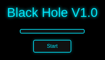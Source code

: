 <!DOCTYPE html>
<html lang="en">
<head>
  <meta charset="UTF-8">
  <meta name="viewport" content="width=device-width, initial-scale=1.0">
  <meta name="description" content="Black Hole V1.0: Open-source wireless testing tool powered by RTL8720DN.">
  <meta name="keywords" content="Black Hole, wireless testing, RTL8720, cybersecurity, open-source">
  <meta name="author" content="unnamedperson488">
  <meta property="og:title" content="Black Hole V1.0">
  <meta property="og:description" content="Explore wireless testing with Black Hole V1.0.">
  <meta property="og:image" content="https://via.placeholder.com/1200x630?text=Black+Hole+V1.0">
  <meta property="og:url" content="https://unnamedperson488.github.io/BlackHoleV1.0">
  <meta name="twitter:card" content="summary_large_image">
  <meta http-equiv="Content-Security-Policy" content="default-src 'self'; script-src 'self' https://cdnjs.cloudflare.com; style-src 'self' 'unsafe-inline' https://cdnjs.cloudflare.com; img-src 'self' https://via.placeholder.com https://raw.githubusercontent.com; connect-src 'self' https://github.com; frame-src 'self' https://www.youtube.com;">
  <link rel="stylesheet" href="https://cdnjs.cloudflare.com/ajax/libs/font-awesome/6.4.0/css/all.min.css">
  <link href="https://fonts.googleapis.com/css2?family=Orbitron:wght@400;700&display=swap" rel="stylesheet">
  <title>Black Hole V1.0</title>
  <style>
    :root {
      --primary-color: #00eaff;
      --accent-color: #22ff00;
      --bg-color: #0a0a0a;
      --card-bg: rgba(17, 17, 17, 0.8);
      --text-color: #e0e0e0;
      --shadow-glow: 0 0 10px rgba(0, 234, 255, 0.4);
    }
    [data-theme="light"] {
      --bg-color: #e6f3ff;
      --card-bg: rgba(255, 255, 255, 0.95);
      --text-color: #333333;
      --shadow-glow: 0 0 8px rgba(0, 234, 255, 0.3);
      --primary-color: #00b7eb;
      --accent-color: #1ae01a;
    }
    body {
      background-color: var(--bg-color);
      color: var(--text-color);
      font-family: 'Orbitron', sans-serif;
      font-size: 18px;
      line-height: 1.6;
      margin: 0;
      position: relative;
      overflow-x: hidden;
      transition: background-color 0.3s ease, color 0.3s ease;
    }
    #boot-screen {
      position: fixed;
      top: 0;
      left: 0;
      width: 100%;
      height: 100%;
      background: #000;
      display: flex;
      flex-direction: column;
      justify-content: center;
      align-items: center;
      z-index: 10000;
      opacity: 1;
      transition: opacity 0.5s ease;
    }
    #boot-screen.hidden {
      opacity: 0;
      pointer-events: none;
    }
    .boot-logo {
      font-size: 2.5rem;
      color: var(--primary-color);
      text-shadow: 0 0 10px var(--primary-color);
      animation: pulse 1.5s infinite;
      margin-bottom: 20px;
    }
    .boot-progress {
      width: 200px;
      height: 10px;
      background: #111;
      border: 2px solid var(--primary-color);
      border-radius: 5px;
      overflow: hidden;
      margin-bottom: 20px;
    }
    .boot-progress-fill {
      width: 0;
      height: 100%;
      background: var(--accent-color);
      transition: width 0.3s ease;
    }
    .start-button {
      width: 120px;
      height: 40px;
      background: #111;
      border: 2px solid var(--primary-color);
      border-radius: 6px;
      color: var(--primary-color);
      font-family: 'Orbitron', sans-serif;
      font-size: 1rem;
      font-weight: 500;
      cursor: pointer;
      box-shadow: var(--shadow-glow);
      transition: all 0.3s ease;
    }
    .start-button:hover {
      background: rgba(0, 234, 255, 0.2);
      transform: scale(1.05);
      box-shadow: 0 0 15px rgba(0, 234, 255, 0.7);
      animation: neon-flicker 0.5s ease-in-out;
    }
    .start-button:active, .start-button.pulse {
      animation: glow-burst 0.2s;
    }
    .start-button:disabled {
      opacity: 0.5;
      cursor: not-allowed;
    }
    @keyframes pulse {
      0%, 100% { transform: scale(1); }
      50% { transform: scale(1.05); }
    }
    @keyframes neon-flicker {
      0%, 100% { box-shadow: 0 0 10px var(--primary-color); }
      50% { box-shadow: 0 0 20px var(--primary-color), 0 0 30px var(--primary-color); }
    }
    @keyframes glow-burst {
      0% { box-shadow: 0 0 10px var(--primary-color); }
      50% { box-shadow: 0 0 20px var(--primary-color), 0 0 40px var(--primary-color); }
      100% { box-shadow: 0 0 10px var(--primary-color); }
    }
    .stars, .twinkling, .clouds {
      position: fixed;
      top: 0;
      left: 0;
      width: 100%;
      height: 100%;
      z-index: -1;
      opacity: 0;
      transition: opacity 1s ease;
    }
    .stars.loaded, .twinkling.loaded, .clouds.loaded {
      opacity: 1;
    }
    .stars {
      background: var(--bg-color) url('https://raw.githubusercontent.com/SelfMadeSystem/uiverse-contributions/main/quiet-snail-9/stars.png') repeat top center;
    }
    .twinkling {
      background: transparent url('https://raw.githubusercontent.com/SelfMadeSystem/uiverse-contributions/main/quiet-snail-9/twinkling.png') repeat top center;
      animation: move-twink-back 200s linear infinite;
    }
    .clouds {
      background: transparent url('https://raw.githubusercontent.com/SelfMadeSystem/uiverse-contributions/main/quiet-snail-9/clouds.png') repeat top center;
      animation: move-clouds-back 200s linear infinite;
      opacity: 0.5;
    }
    @keyframes move-twink-back {
      from { background-position: 0 0; }
      to { background-position: -10000px 5000px; }
    }
    @keyframes move-clouds-back {
      from { background-position: 0 0; }
      to { background-position: 10000px 0; }
    }
    .loading-spinner {
      position: fixed;
      top: 50%;
      left: 50%;
      transform: translate(-50%, -50%);
      border: 4px solid var(--primary-color);
      border-top: 4px solid var(--accent-color);
      border-radius: 50%;
      width: 40px;
      height: 40px;
      animation: spin 1s linear infinite;
      z-index: 9999;
      opacity: 0;
      transition: opacity 0.5s ease;
    }
    .loading-spinner.visible {
      opacity: 1;
    }
    @keyframes spin {
      0% { transform: translate(-50%, -50%) rotate(0deg); }
      100% { transform: translate(-50%, -50%) rotate(360deg); }
    }
    .wrapper {
      width: 100%;
      background: var(--card-bg);
      padding: 10px 0;
      position: sticky;
      top: 0;
      z-index: 1000;
      box-shadow: var(--shadow-glow);
      backdrop-filter: blur(5px);
      display: none;
    }
    .wrapper.visible {
      display: block;
    }
    .text {
      display: flex;
      justify-content: center;
      align-items: center;
      border: 2px solid var(--primary-color);
      border-left: none;
      border-right: none;
      padding: 5px 0;
      box-shadow: var(--shadow-glow);
    }
    .name {
      font-size: 2.5rem;
      color: var(--primary-color);
      text-shadow: 0 0 5px var(--primary-color);
      font-weight: 700;
      text-align: center;
      margin: 0;
      padding: 10px 0;
    }
    .nav-wrapper {
      display: flex;
      justify-content: center;
      padding: 10px 0;
      display: none;
    }
    .nav-wrapper.visible {
      display: flex;
    }
    .card.nav-card {
      width: 100%;
      max-width: 900px;
      background: var(--card-bg);
      border: 2px solid var(--primary-color);
      border-radius: 10px;
      padding: 15px;
      box-shadow: var(--shadow-glow);
      backdrop-filter: blur(5px);
    }
    .card.nav-card .list {
      list-style: none;
      display: flex;
      flex-direction: row;
      flex-wrap: wrap;
      gap: 10px;
      padding: 0;
      margin: 0;
      justify-content: center;
    }
    .card.nav-card .list .element {
      flex: 1;
      min-width: 100px;
      padding: 8px 12px;
      color: var(--text-color);
      background: #111;
      border: 2px solid var(--primary-color);
      border-radius: 6px;
      text-align: center;
      cursor: pointer;
      transition: all 0.3s ease;
      outline: none;
    }
    .card.nav-card .list .element:hover {
      background: rgba(0, 234, 255, 0.2);
      color: var(--primary-color);
      transform: translateY(-2px);
      box-shadow: var(--shadow-glow);
      animation: neon-flicker 0.5s ease-in-out;
    }
    .card.nav-card .list .element:active, .card.nav-card .list .element.pulse {
      animation: glow-burst 0.2s;
    }
    .card.nav-card .list .element .label {
      font-size: 0.938rem;
      font-weight: 600;
    }
    .card.product-card {
      width: 100%;
      max-width: 250px;
      background: var(--card-bg);
      border: 2px solid var(--primary-color);
      border-radius: 12px;
      overflow: hidden;
      box-shadow: var(--shadow-glow);
      transition: transform 0.3s ease, box-shadow 0.3s ease;
      margin: 20px auto;
      text-decoration: none;
      color: inherit;
      backdrop-filter: blur(5px);
    }
    .product-card:hover {
      transform: scale(1.05);
      box-shadow: 0 0 20px rgba(0, 234, 255, 0.5);
    }
    .product-card__img {
      width: 100%;
      height: 150px;
      object-fit: cover;
      border-bottom: 2px solid var(--primary-color);
      border-radius: 10px 10px 0 0;
      loading: lazy;
    }
    .product-card__content {
      padding: 10px;
      text-align: center;
    }
    .product-card__content h3 {
      font-size: 1.2rem;
      color: var(--primary-color);
      margin: 0 0 5px;
    }
    .product-card__content p {
      font-size: 0.9rem;
      color: var(--text-color);
      margin: 0;
    }
    .product-info {
      width: 100%;
      max-width: 600px;
      background: var(--card-bg);
      border: 2px solid var(--primary-color);
      border-radius: 8px;
      padding: 15px;
      box-shadow: var(--shadow-glow);
      margin: 20px auto;
      backdrop-filter: blur(5px);
    }
    .product-info h4 {
      font-size: 1.4rem;
      color: var(--primary-color);
      margin: 0 0 10px;
    }
    .product-info ul {
      list-style: none;
      padding: 0;
      margin: 0 0 20px;
    }
    .product-info li {
      font-size: 0.938rem;
      color: var(--accent-color);
      margin-bottom: 8px;
    }
    .product-info li span.key {
      color: var(--text-color);
      font-weight: 600;
    }
    .social-media-button, .github-button, .new-discord-button, .flasher-button, .newsletter-button {
      width: 140px;
      height: 40px;
      background: #111;
      border: 2px solid var(--primary-color);
      border-radius: 6px;
      color: var(--primary-color);
      font-family: 'Orbitron', sans-serif;
      font-size: 0.938rem;
      font-weight: 500;
      cursor: pointer;
      display: inline-flex;
      align-items: center;
      justify-content: center;
      gap: 5px;
      box-shadow: var(--shadow-glow);
      transition: all 0.3s ease;
      text-decoration: none;
    }
    .social-media-button:hover, .github-button:hover, .new-discord-button:hover, .flasher-button:hover, .newsletter-button:hover {
      background: rgba(0, 234, 255, 0.2);
      transform: scale(1.05);
      box-shadow: 0 0 15px rgba(0, 234, 255, 0.7);
      animation: neon-flicker 0.5s ease-in-out;
    }
    .social-media-button:active, .github-button:active, .new-discord-button:active, .flasher-button:active, .newsletter-button:active,
    .social-media-button.pulse, .github-button.pulse, .new-discord-button.pulse, .flasher-button.pulse, .newsletter-button.pulse {
      animation: glow-burst 0.2s;
    }
    .social-media-button:disabled, .flasher-button:disabled {
      opacity: 0.5;
      cursor: not-allowed;
    }
    .social-media-buttons {
      display: flex;
      justify-content: center;
      gap: 15px;
      flex-wrap: wrap;
      margin: 20px 0;
    }
    .flasher-card {
      width: 100%;
      max-width: 500px;
      background: var(--card-bg);
      border: 2px solid var(--primary-color);
      border-radius: 8px;
      padding: 20px;
      box-shadow: var(--shadow-glow);
      margin: 0 auto 20px;
      text-align: center;
      backdrop-filter: blur(10px);
      display: flex;
      flex-direction: column;
      gap: 10px;
    }
    #port-select, #firmware-upload, .ota-input, #newsletter-input {
      width: 80%;
      max-width: 300px;
      padding: 8px;
      margin: 10px auto;
      background: #111;
      border: 2px solid var(--primary-color);
      border-radius: 5px;
      color: var(--text-color);
      font-family: 'Orbitron', sans-serif;
      font-size: 0.938rem;
      box-shadow: var(--shadow-glow);
      transition: box-shadow 0.3s ease;
    }
    #port-select:focus, #firmware-upload:focus, .ota-input:focus, #newsletter-input:focus {
      outline: none;
      box-shadow: 0 0 15px rgba(0, 234, 255, 0.5);
    }
    .progress-bar {
      width: 80%;
      height: 10px;
      background: #111;
      border: 1px solid var(--primary-color);
      border-radius: 5px;
      margin: 15px auto;
      overflow: hidden;
    }
    .progress-fill {
      width: 0;
      height: 100%;
      background: var(--accent-color);
      transition: width 0.3s ease;
    }
    #flasher-status {
      font-size: 0.938rem;
      color: var(--text-color);
      margin: 10px 0;
    }
    #flasher-log {
      width: 80%;
      max-width: 300px;
      max-height: 100px;
      margin: 10px auto;
      background: #111;
      border: 1px solid var(--primary-color);
      border-radius: 5px;
      padding: 10px;
      font-size: 0.875rem;
      overflow-y: auto;
      text-align: left;
    }
    .section {
      display: none;
      padding: 20px;
      max-width: 900px;
      margin: 0 auto 30px;
      background: var(--card-bg);
      border-radius: 8px;
      box-shadow: var(--shadow-glow);
      backdrop-filter: blur(10px);
      opacity: 0;
      transition: opacity 0.3s ease;
    }
    .section.active {
      display: block;
      opacity: 1;
    }
    #simulator.section.active {
      max-width: 100%;
      margin: 0;
      padding: 0;
      background: none;
      box-shadow: none;
      backdrop-filter: none;
    }
    .glow-title {
      font-size: 2rem;
      color: var(--primary-color);
      text-shadow: 0 0 5px var(--primary-color);
      margin-bottom: 20px;
    }
    .glow-block {
      border: 1px solid rgba(0, 234, 255, 0.2);
      padding: 15px;
      margin-bottom: 15px;
      background: var(--card-bg);
      border-radius: 8px;
      box-shadow: var(--shadow-glow);
      backdrop-filter: blur(5px);
    }
    .glow-block h3 {
      font-size: 1.4rem;
      color: var(--text-color);
      margin-bottom: 10px;
    }
    #discord-link {
      text-align: center;
      margin: 20px 0;
    }
    #discord-link a {
      color: #5865F2;
      font-weight: bold;
      text-decoration: none;
      font-size: 1rem;
      transition: color 0.3s ease;
    }
    #discord-link a:hover {
      color: #7289DA;
    }
    #faq-search {
      width: 100%;
      max-width: 600px;
      padding: 10px;
      margin-bottom: 20px;
      border: 2px solid var(--primary-color);
      background: #111;
      color: var(--text-color);
      border-radius: 5px;
      font-family: 'Orbitron', sans-serif;
      transition: box-shadow 0.3s ease;
    }
    #faq-search:focus {
      outline: none;
      box-shadow: 0 0 15px rgba(0, 234, 255, 0.5);
    }
    .details {
      margin-bottom: 15px;
      padding: 10px;
      border: 1px solid rgba(0, 234, 255, 0.2);
      border-radius: 5px;
      background: var(--card-bg);
      box-shadow: var(--shadow-glow);
      backdrop-filter: blur(5px);
    }
    summary {
      font-weight: 600;
      cursor: pointer;
      color: var(--primary-color);
      font-size: 1rem;
      outline: none;
      padding: 5px;
      transition: color 0.3s ease;
    }
    summary:hover {
      color: var(--accent-color);
    }
    .faq-no-results {
      display: none;
      color: var(--text-color);
      font-style: italic;
      margin: 20px 0;
    }
    .theme-toggle {
      position: fixed;
      top: 20px;
      right: 20px;
      background: #111;
      border: 2px solid var(--primary-color);
      border-radius: 50%;
      width: 40px;
      height: 40px;
      cursor: pointer;
      display: flex;
      align-items: center;
      justify-content: center;
      box-shadow: var(--shadow-glow);
      transition: all 0.3s ease;
      display: none;
    }
    .theme-toggle.visible {
      display: flex;
    }
    .lang-switcher {
      position: fixed;
      top: 70px;
      right: 20px;
      background: var(--card-bg);
      border: 2px solid var(--primary-color);
      border-radius: 5px;
      padding: 5px;
      box-shadow: var(--shadow-glow);
      display: none;
    }
    .lang-switcher.visible {
      display: block;
    }
    .lang-switcher select {
      background: none;
      border: none;
      color: var(--primary-color);
      font-family: 'Orbitron', sans-serif;
      font-size: 0.938rem;
      cursor: pointer;
    }
    footer {
      background: var(--card-bg);
      padding: 20px;
      text-align: center;
      border-top: 2px solid var(--primary-color);
      box-shadow: var(--shadow-glow);
      margin-top: 40px;
      backdrop-filter: blur(10px);
      display: none;
    }
    footer.visible {
      display: block;
    }
    footer a {
      color: var(--primary-color);
      text-decoration: none;
      margin: 0 10px;
      transition: color 0.3s ease;
    }
    footer a:hover {
      color: var(--accent-color);
    }
    .discord-widget {
      max-width: 500px;
      margin: 20px auto;
      padding: 10px;
      background: var(--card-bg);
      border: 2px solid var(--primary-color);
      border-radius: 8px;
      box-shadow: var(--shadow-glow);
      backdrop-filter: blur(5px);
    }
    .video-container {
      position: relative;
      width: 100%;
      max-width: 600px;
      margin: 20px auto;
      padding-bottom: 56.25%;
      height: 0;
      overflow: hidden;
    }
    .video-container iframe {
      position: absolute;
      top: 0;
      left: 0;
      width: 100%;
      height: 100%;
      border: 2px solid var(--primary-color);
      border-radius: 8px;
      box-shadow: var(--shadow-glow);
    }
    .newsletter-form {
      display: flex;
      justify-content: center;
      gap: 10px;
      margin: 20px 0;
    }
    /* Simulator-specific styles */
    .deauther-simulator {
      background: #1f2128;
      color: #fff;
      font-family: 'Orbitron', sans-serif;
      padding: 20px;
      width: 100%;
      height: 100vh;
      overflow-y: auto;
      box-sizing: border-box;
    }
    .deauther-simulator h1 {
      font-size: 1.8rem;
      color: #fff;
      text-align: center;
      margin-bottom: 20px;
      border-left: 5px solid #43b581;
      border-right: 5px solid #43b581;
      padding: 0.2em 1em;
      background: #2f3136;
      border-radius: 3px;
    }
    .deauther-simulator h2 {
      font-size: 1.2rem;
      color: #fff;
      border-left: 5px solid #43b581;
      padding: 0.4em 1em;
      background: #2f3136;
      border-radius: 3px;
      margin: 1rem 0;
    }
    .deauther-simulator h3 {
      font-size: 1.1rem;
      color: #fff;
      text-align: center;
      background: #2f3136;
      padding: 0.2em 1em;
      border-radius: 3px;
      width: 50%;
      margin: 0 auto 1rem;
    }
    .deauther-simulator table {
      border-collapse: collapse;
      width: 100%;
      margin-bottom: 2em;
      background: #2f3136;
    }
    .deauther-simulator th, .deauther-simulator td {
      border-bottom: 1px solid rgba(255, 255, 255, 0.1);
      padding: 10px;
      text-align: left;
    }
    .deauther-simulator .tdFixed {
      text-align: center;
    }
    .deauther-simulator .tdMeter {
      padding-right: 10px;
    }
    .deauther-simulator .meter_background {
      background: #111;
      width: 100%;
    }
    .deauther-simulator .meter_foreground {
      background: #fff;
      padding: 4px 0;
    }
    .deauther-meter_green {
      background: #43b581;
    }
    .meter_orange {
      background: #FAA61A;
    }
    .meter_red {
      background: #F04747;
    }
    .meter_value {
      padding-left: 8px;
      color: #fff;
    }
    .deauther-simulator .checkBoxContainer {
      position: relative;
      padding-left: 25px;
      margin-bottom: 12px;
      cursor: pointer;
      font-size: 1rem;
      user-select: none;
      height: 32px;
      display: block;
    }
    .deauther-simulator .checkBoxContainer input {
      position: absolute;
      opacity: 0;
      cursor: pointer;
    }
    .deauther-simulator .checkmark {
      position: absolute;
      top: 8px;
      left: 0;
      height: 16px;
      width: 16px;
      background: #111;
      border: 2px solid #fff;
      border-radius: 4px;
    }
    .deauther-simulator .checkBoxContainer input:checked ~ .checkmark:after {
      content: "";
      position: absolute;
      display: block;
      left: 4px;
      top: 0px;
      width: 4px;
      height: 8px;
      border: solid #fff;
      border-width: 0 2px 2px 0;
      transform: rotate(45deg);
    }
    .deauther-simulator .button-container {
      display: flex;
      justify-content: flex-start;
      align-items: center;
      column-gap: 8px;
      margin: 10px 0;
    }
    .deauther-simulator .button-double {
      display: flex;
      flex-direction: column;
      row-gap: 12px;
    }
    .deauther-simulator input[type=submit] {
      width: 140px;
      height: 40px;
      background: #2f3136;
      border: 2px solid #43b581;
      border-radius: 6px;
      color: #fff;
      font-family: 'Orbitron', sans-serif;
      font-size: 0.938rem;
      font-weight: 500;
      cursor: pointer;
      transition: all 0.3s ease;
      text-transform: uppercase;
      text-align: center;
      line-height: 40px;
    }
    .deauther-simulator input[type=submit]:hover {
      background: #43b581;
      transform: scale(1.05);
      box-shadow: 0 0 10px rgba(67, 181, 129, 0.7);
    }
    .deauther-simulator input[type=submit]:active {
      transform: scale(1);
    }
    .deauther-simulator input[type=text] {
      width: 138px;
      height: 40px;
      padding: 0 5px;
      background: #2f3136;
      border: 2px solid #43b581;
      border-radius: 6px;
      color: #fff;
      font-family: 'Orbitron', sans-serif;
      text-align: center;
    }
    .deauther-simulator .right {
      display: flex;
      flex-direction: row-reverse;
    }
    .deauther-simulator .centered {
      display: flex;
      justify-content: center;
    }
    @media (max-width: 768px) {
      .name { font-size: 2rem; }
      .section { padding: 15px; margin: 0 10px 20px; }
      .glow-title { font-size: 1.8rem; }
      .card.nav-card .list { gap: 5px; }
      .card.nav-card .list .element { min-width: 80px; padding: 6px 8px; }
      .product-card { max-width: 200px; }
      .product-card__img { height: 120px; }
      #port-select, #firmware-upload, .ota-input, #newsletter-input { width: 90%; max-width: 250px; }
      .flasher-button, .social-media-button, .github-button, .new-discord-button, .newsletter-button { width: 120px; height: 35px; font-size: 0.875rem; }
      .theme-toggle { top: 10px; right: 10px; width: 35px; height: 35px; }
      .lang-switcher { top: 60px; right: 10px; }
      .boot-logo { font-size: 2rem; }
      .start-button { width: 100px; height: 35px; font-size: 0.875rem; }
      .deauther-simulator h1 { font-size: 1.5rem; }
      .deauther-simulator h2 { font-size: 1rem; }
      .deauther-simulator h3 { font-size: 0.875rem; width: 80%; }
      .deauther-simulator table { font-size: 0.875rem; }
      .deauther-simulator input[type=submit] { width: 120px; height: 35px; font-size: 0.875rem; }
      .deauther-simulator input[type=text] { width: 120px; }
    }
  </style>
</head>
<body>
  <div id="boot-screen">
    <div class="boot-logo">Black Hole V1.0</div>
    <div class="boot-progress">
      <div class="boot-progress-fill"></div>
    </div>
    <button class="start-button" aria-label="Start loading" data-target-section="#home">Start</button>
  </div>
  <div class="loading-spinner"></div>
  <div class="stars"></div>
  <div class="twinkling"></div>
  <div class="clouds"></div>
  <div class="theme-toggle" aria-label="Toggle theme">🌑</div>
  <div class="lang-switcher">
    <select class="lang-select" aria-label="Select language">
      <option value="en">English</option>
      <option value="es">Español</option>
    </select>
  </div>
  <div class="wrapper">
    <div class="text">
      <h1 class="name">UNNAMEDPERSON</h1>
    </div>
  </div>
  <div class="nav-wrapper">
    <div class="card nav-card">
      <nav>
        <ul class="list">
          <li class="element" data-section="#home"><span class="label nav-label">Home</span></li>
          <li class="element" data-section="#product"><span class="label nav-label">Product</span></li>
          <li class="element" data-section="#media"><span class="label nav-label">Media</span></li>
          <li class="element" data-section="#demos"><span class="label nav-label">Community</span></li>
          <li class="element" data-section="#about"><span class="label nav-label">About</span></li>
          <li class="element" data-section="#faq"><span class="label nav-label">FAQ</span></li>
          <li class="element" data-section="#firmware"><span class="label nav-label">Firmware</span></li>
          <li class="element" data-section="#simulator"><span class="label nav-label">Simulator</span></li>
        </ul>
      </nav>
    </div>
  </div>
  <section id="home" class="section">
    <h2 class="glow-title" id="home-title">🌌 Welcome to Black Hole V1.0</h2>
    <p>An open-source platform for wireless testing and cybersecurity exploration.</p>
    <div class="glow-block">
      <h3>Our Mission</h3>
      <p>Providing tools and resources for enthusiasts to explore wireless networks securely.</p>
    </div>
    <div class="glow-block">
      <h3>Project Roadmap</h3>
      <ul>
        <li><strong>Q3 2025:</strong> Firmware v1.3.0 with improved WiFi.</li>
        <li><strong>Q4 2025:</strong> Community-driven feature updates.</li>
      </ul>
    </div>
    <div class="glow-block">
      <h3>Stay Updated</h3>
      <form id="newsletter-form" class="newsletter-form">
        <input type="email" id="newsletter-input" placeholder="Enter your email" aria-label="Newsletter email" required>
        <button type="submit" class="newsletter-button">Subscribe</button>
      </form>
    </div>
    <div class="social-media-buttons">
      <a href="https://instagram.com/unnamedperson488" class="social-media-button" target="_blank" aria-label="Instagram"><i class="fab fa-instagram"></i> Instagram</a>
      <a href="https://youtube.com/@unnamedperson488" class="social-media-button" target="_blank" aria-label="YouTube"><i class="fab fa-youtube"></i> YouTube</a>
    </div>
  </section>
  <section id="product" class="section">
    <h2 class="glow-title">📡 Product</h2>
    <div class="glow-block">
      <h3>Black Hole V1.0 Device</h3>
      <p>A compact wireless testing tool powered by RTL8720DN.</p>
      <div class="product-card" data-section="#product">
        <img class="product-card__img" src="https://via.placeholder.com/250x150?text=Black+Hole+V1.0" alt="Black Hole V1.0 Device">
        <div class="product-card__content">
          <h3>Black Hole V1.0</h3>
          <p>Portable and powerful for ethical hacking.</p>
        </div>
      </div>
    </div>
  </section>
  <section id="media" class="section">
    <h2 class="glow-title">🎥 Media</h2>
    <div class="glow-block">
      <h3>Video Showcase</h3>
      <div class="video-container">
        <iframe src="https://www.youtube.com/embed/dQw4w9WgXcQ" title="Black Hole V1.0 Demo" allow="accelerometer; autoplay; clipboard-write; encrypted-media; gyroscope; picture-in-picture" allowfullscreen></iframe>
      </div>
    </div>
  </section>
  <section id="demos" class="section">
    <h2 class="glow-title">🌐 Community</h2>
    <div class="glow-block">
      <h3>Join the Discussion</h3>
      <p>Connect with enthusiasts and developers on Discord.</p>
      <div id="discord-link">
        <a href="https://discord.gg/PdQz4vTVD" target="_blank" class="new-discord-button" aria-label="Join Discord">
          <i class="fab fa-discord"></i> Join Discord
        </a>
      </div>
    </div>
  </section>
  <section id="about" class="section">
    <h2 class="glow-title">🔭 About Us</h2>
    <div class="glow-block">
      <h3>Our Vision</h3>
      <p>Black Hole V1.0 is an open-source project created by unnamedperson488 to empower cybersecurity enthusiasts and educators with accessible tools for ethical wireless testing.</p>
      <p>We believe in transparency, community-driven development, and fostering a learning environment for wireless protocols and IoT security.</p>
      <ul>
        <li><strong>Founded:</strong> November 2023</li>
        <li><strong>Focus:</strong> Wireless security, open-source hardware</li>
        <li><strong>Community:</strong> Over 10,000 members on Discord</li>
      </ul>
      <a href="https://github.com/unnamedperson488/BlackHoleV1.0" class="github-button" target="_blank" aria-label="Contribute on GitHub">
        <i class="fab fa-github"></i> Contribute on GitHub
      </a>
    </div>
  </section>
  <section id="faq" class="section">
    <h2 class="glow-title">❓ FAQs</h2>
    <input type="text" id="faq-search" placeholder="Search FAQs..." aria-label="Search FAQs">
    <p class="faq-no-results" id="faq-no-results">No FAQs match your search.</p>
    <div class="details">
      <summary>What is Black Hole V1.0?</summary>
      <p>An open-source wireless testing tool for cybersecurity and IoT applications.</p>
    </div>
    <div class="details">
      <summary>Is it legal to use?</summary>
      <p>Yes, for ethical hacking and testing within legal boundaries.</p>
    </div>
    <div class="details">
      <summary>How do I enter Download Mode?</summary>
      <p>Connect LOG to VCC, EN to GND, power on VCC, then disconnect LOG.</p>
    </div>
    <div class="details">
      <summary>Can I develop custom firmware?</summary>
      <p>Yes, use the RTL8720 SDK and our GitHub repository.</p>
    </div>
    <div class="details">
      <summary>How do I get support?</summary>
      <p>Join our Discord community for help and updates.</p>
    </div>
  </section>
  <section id="firmware" class="section">
    <h2 class="glow-title">📱 Flash Firmware</h2>
    <div class="glow-block">
      <h3>Firmware Update (v1.2.3)</h3>
      <p>Keep your Black Hole V1.0 up to date with the latest firmware for optimal functionality. Use Chrome/Edge for Web Serial support.</p>
      <ol>
        <li>Connect your device via USB-C or serial.</li>
        <li>Click 'Refresh' and select your port.</li>
        <li>Click 'Connect' to initiate flashing.</li>
        <li>Enter bootloader mode (Download Mode).</li>
        <li>Erase flash if necessary.</li>
        <li>Upload and flash a .bin file.</li>
        <li>Reset the device.</li>
      </ol>
      <svg width="200" height="100" viewBox="0 0 200 100" style="width: 50%; max-width: 300px; margin: 20px auto; display: block;">
        <rect x="50" y="20" width="100" height="60" fill="#111" stroke="var(--primary-color)" stroke-width="2"/>
        <text x="55" y="35" fill="#FFD700" font-size="12">Log</text>
        <text x="55" y="50" fill="#FFD700" font-size="12">EN</text>
        <text x="55" y="65" fill="#FFD700" font-size="10">GND/VCC</text>
        <line x1="45" y1="30" x2="30" y2="30" stroke="#FFD700"/>
        <line x1="45" y1="45" x2="30" y2="45" stroke="#FFD700"/>
        <line x1="45" y1="60" x2="30" y2="60" stroke="#FFD700"/>
      </svg>
      <div class="flasher-card">
        <select id="port-select" aria-label="Select port">
          <option value="">Select Port</option>
        </select>
        <input type="file" id="firmware-upload" accept=".bin" aria-label="Upload firmware">
        <input type="text" class="ota-input" placeholder="Enter OTA IP" aria-label="OTA IP">
        <button class="flasher-button refresh" aria-label="Refresh ports">Refresh</button>
        <button class="flasher-button connect" id="connect-button" aria-label="Connect to port">Connect</button>
        <button class="flasher-button erase" disabled aria-label="Erase flash">Erase Flash</button>
        <button class="flasher-button flash" disabled id="flash-btn" aria-label="Flash firmware">Flash</button>
        <button class="flasher-button ota" aria-label="OTA update">OTA Update</button>
        <div class="progress-bar">
          <div class="progress-fill"></div>
        </div>
        <p id="flasher-status">Click 'Refresh' to begin.</p>
        <div id="flasher-log"></div>
        <p><a href="https://github.com/SelfMadeSystem/selfFlash/blob/main/docs/Troubleshooting.md" target="_blank">Troubleshooting</a> | <a href="https://discord.gg/PdQz4vTVD" target="_blank">Join Discord</a></p>
      </div>
    </div>
  </section>
  <section id="simulator" class="section">
    <div class="deauther-simulator">
      <div class="container">
        <h1>Black Hole V1.0 Deauther</h1>
        <div class="right">
          <div class="button-container">
            <form method="post">
              <input type="submit" value="Rescan Network" disabled aria-label="Rescan Network">
            </form>
            <form method="post">
              <input type="submit" value="Refresh Page" disabled aria-label="Refresh Page">
            </form>
          </div>
        </div>
        <div class="right">
          <div class="button-container">
            <form method="post">
              <input type="submit" value="Start Attack" disabled aria-label="Start Attack">
            </form>
            <form method="post">
              <input type="submit" value="Stop" disabled aria-label="Stop Attack">
            </form>
          </div>
        </div>
        <h2>Dashboard</h2>
        <table>
          <tr><th>State</th><th>Current</th></tr>
          <tr><td>Attack Status</td><td>Stopped</td></tr>
          <tr><td>LED</td><td>Enabled</td></tr>
          <tr><td>Frames Sent</td><td>0</td></tr>
          <tr><td>Send Delay</td><td>5</td></tr>
          <tr><td>Frames Per Send</td><td>5</td></tr>
        </table>
        <h2>2.4GHz</h2>
        <table>
          <tr><th>SSID</th><th>RSSI</th><th>Channel</th></tr>
          <tr>
            <td>Network1</td>
            <td class="tdMeter">
              <div class="meter_background"><div class="meter_foreground deauther-meter_green" style="width: 60%;"></div></div>
              <div class="meter_value green">-60 dBm</div>
            </td>
            <td>6</td>
          </tr>
          <tr>
            <td>Network2</td>
            <td class="tdMeter">
              <div class="meter_background"><div class="meter_foreground meter_orange" style="width: 40%;"></div></div>
              <div class="meter_value orange">-80 dBm</div>
            </td>
            <td>11</td>
          </tr>
          <tr>
            <td>Network3</td>
            <td class="tdMeter">
              <div class="meter_background"><div class="meter_foreground meter_red" style="width: 20%;"></div></div>
              <div class="meter_value red">-</div>
            </td>
            <td>1</td>
          </tr>
        </table>
        <h2>Setup</h2>
        <div class="right">
          <div class="button-double">
            <form method="post">
              <div class="button-container">
                <input type="text" name="frames" placeholder="Number of Frames" disabled>
                <input type="submit" value="Set Frames" disabled aria-label="Set Frames">
              </div>
            </form>
            <form method="post">
              <div class="button-container">
                <input type="text" name="delay" placeholder="Send Delay" disabled>
                <input type="submit" value="Update Delay" disabled aria-label="Update Delay">
              </div>
            </form>
          </div>
        </div>
        <h2>LED Options</h2>
        <div class="right">
          <div class="button-container">
            <form method="post">
              <input type="submit" value="Turn On" disabled aria-label="Turn On LED">
            </form>
            <form method="post">
              <input type="submit" value="Turn Off" disabled aria-label="Turn Off LED">
            </form>
          </div>
        </div>
      </div>
    </div>
  </section>
  <footer>
    <p>© 2025 SelfMadeSystem. All Rights Reserved.</p>
    <p>
      <a href="https://github.com/SelfMadeSystem" target="_blank" aria-label="GitHub">GitHub</a> |
      <a href="https://discord.gg/PdQz4vTVD" target="_blank" aria-label="Discord">Discord</a> |
      <a href="mailto:support@example.com" aria-label="Support">Support</a>
    </p>
  </footer>
<script>
  document.addEventListener('DOMContentLoaded', () => {
    // DOM Elements
    const bootScreen = document.querySelector('#boot-screen');
    const progressFill = document.querySelector('.boot-progress-fill');
    const startButton = document.querySelector('.start-button');
    const loadingSpinner = document.querySelector('.loading-spinner');
    const wrapper = document.querySelector('.wrapper');
    const navWrapper = document.querySelector('.nav-wrapper');
    const themeToggle = document.querySelector('.theme-toggle');
    const langSwitcher = document.querySelector('.lang-switcher');
    const footer = document.querySelector('footer');
    const backgrounds = document.querySelectorAll('.stars, .twinkling, .clouds');

    // Validate elements
    if (!bootScreen || !startButton || !progressFill || !wrapper || !navWrapper || !themeToggle || !langSwitcher || !footer) {
      console.error('Missing UI elements');
      alert('Error: UI elements not found. Check console.');
      return;
    }

    // Show section
    function showSection(sectionId) {
      document.querySelectorAll('.section').forEach(section => {
        section.classList.remove('active');
        section.style.display = 'none';
      });
      const target = document.querySelector(sectionId);
      if (target) {
        target.classList.add('active');
        target.style.display = 'block';
        window.scrollTo({ top: 0, behavior: 'smooth' });
        console.log(`Loaded section: ${sectionId}`);
      } else {
        console.error(`Section not found: ${sectionId}`);
      }
    }

    // Navigation
    document.querySelectorAll('.element').forEach(element => {
      element.addEventListener('click', (e) => {
        e.preventDefault();
        const sectionId = element.dataset.section;
        if (sectionId) {
          showSection(sectionId);
          element.classList.add('pulse');
          setTimeout(() => element.classList.remove('pulse'), 200);
        }
      });
      element.addEventListener('keydown', (e) => {
        if (e.key === 'Enter' || e.key === ' ') {
          e.preventDefault();
          const sectionId = element.dataset.section;
          if (sectionId) {
            showSection(sectionId);
            element.classList.add('pulse');
            setTimeout(() => element.classList.remove('pulse'), 200);
          }
        }
      });
    });

    // Start button
    startButton.addEventListener('click', () => {
      console.log('Start button clicked');
      startButton.disabled = true;
      loadingSpinner.classList.add('visible');
      progressFill.style.width = '100%';

      setTimeout(() => {
        bootScreen.classList.add('hidden');
        loadingSpinner.classList.remove('visible');
        wrapper.classList.add('visible');
        navWrapper.classList.add('visible');
        themeToggle.classList.add('visible');
        langSwitcher.classList.add('visible');
        footer.classList.add('visible');
        backgrounds.forEach(bg => bg.classList.add('loaded'));
        showSection('#home');
      }, 300);
    });

    // Theme toggle
    themeToggle.addEventListener('click', () => {
      const isDark = document.body.dataset.theme !== 'light';
      document.body.dataset.theme = isDark ? 'light' : 'dark';
      localStorage.setItem('theme', isDark ? 'light' : 'dark');
      themeToggle.textContent = isDark ? 'Light' : 'Dark';
      console.log('Theme:', document.body.dataset.theme);
    });
    const savedTheme = localStorage.getItem('theme') || 'dark';
    document.body.dataset.theme = savedTheme;
    themeToggle.textContent = savedTheme === 'light' ? 'Dark' : 'Light';

    // Language selector
    const translations = {
      en: { home: 'Home', product: 'Product', media: 'Media', demos: 'Community', about: 'About', faq: 'FAQs', firmware: 'Firmware', simulator: 'Simulator', welcome: 'Welcome to Black Hole V1.0' },
      es: { home: 'Inicio', product: 'Producto', media: 'Medios', demos: 'Comunidad', about: 'Acerca', faq: 'Preguntas Frecuentes', firmware: 'Firmware', simulator: 'Simulador', welcome: 'Bienvenidos a Black Hole V1.0' }
    };
    const langSelect = document.querySelector('.lang-select');
    if (langSelect) {
      langSelect.addEventListener('change', () => {
        const lang = langSelect.value;
        document.querySelectorAll('.nav-label').forEach((el, idx) => {
          const keys = ['home', 'product', 'media', 'demos', 'about', 'faq', 'firmware', 'simulator'];
          el.textContent = translations[lang][keys[idx]];
        });
        document.querySelector('#home-title').textContent = `🌌 ${translations[lang].welcome}`;
        localStorage.setItem('language', lang);
      });
      const savedLang = localStorage.getItem('language') || 'en';
      langSelect.value = savedLang;
      langSelect.dispatchEvent(new Event('change'));
    }

    // Flasher
    const portSelect = document.querySelector('#port-select');
    const refreshButton = document.querySelector('.flasher-button.refresh');
    const connectButton = document.querySelector('#connect-button');
    const eraseButton = document.querySelector('.flasher-button.erase');
    const flashButton = document.querySelector('#flash-btn');
    const otaButton = document.querySelector('.flasher-button.ota');
    const firmwareUpload = document.querySelector('#firmware-upload');
    const otaInput = document.querySelector('.ota-input');
    const progressBar = document.querySelector('.progress-fill');
    const statusText = document.querySelector('#flasher-status');
    const flasherLog = document.querySelector('#flasher-log');
    let selectedPort = null;

    function logMessage(msg) {
      flasherLog.innerHTML += `<p>${new Date().toLocaleString()}: ${msg}</p>`;
      flasherLog.scrollTop = flasherLog.scrollHeight;
      console.log('Flasher:', msg);
    }

    async function populatePorts() {
      if (!navigator.serial) {
        statusText.textContent = 'Web Serial not supported. Use Chrome/Edge';
        logMessage('Browser unsupported');
        [portSelect, refreshButton, connectButton, eraseButton, flashButton, otaButton].forEach(btn => btn.disabled = true);
        alert('Web Serial not supported. Use Chrome/Edge.');
        return;
      }
      try {
        const ports = await navigator.serial.getPorts();
        portSelect.innerHTML = '<option value="">Select Port</option>';
        ports.forEach((port, index) => {
          const option = document.createElement('option');
          option.value = index;
          option.text = `Port ${index + 1}`;
          portSelect.appendChild(option);
        });
        statusText.textContent = ports.length ? 'Select a port.' : 'No ports found.';
        logMessage(ports.length ? 'Ports detected' : 'No ports');
      } catch (err) {
        statusText.textContent = `Error: ${err.message}`;
        logMessage(`Port error: ${err.message}`);
      }
    }

    refreshButton.addEventListener('click', async (e) => {
      e.preventDefault();
      statusText.textContent = 'Refreshing ports...';
      logMessage('Refreshing ports');
      await populatePorts();
    });

    connectButton.addEventListener('click', async (e) => {
      e.preventDefault();
      const portIndex = Number(portSelect.value);
      if (!isNaN(portIndex)) {
        try {
          const ports = await navigator.serial.getPorts();
          selectedPort = ports[portIndex];
          await selectedPort.open({ baudRate: 115200 });
          statusText.textContent = 'Connected! Enter Download Mode';
          logMessage('Connected');
          flashButton.disabled = false;
          eraseButton.disabled = false;
          connectButton.disabled = true;
          refreshButton.disabled = true;
          portSelect.disabled = true;
        } catch (err) {
          statusText.textContent = `Error: ${err.message}`;
          logMessage(`Connect error: ${err.message}`);
        }
      } else {
        statusText.textContent = 'Select a port';
        logMessage('No port selected');
      }
    });

    eraseButton.addEventListener('click', async (e) => {
      e.preventDefault();
      if (!selectedPort) {
        statusText.textContent = 'No device connected';
        logMessage('No device');
        return;
      }
      statusText.textContent = 'Erasing flash...';
      logMessage('Erasing flash');
      try {
        await new Promise(resolve => setTimeout(resolve, 1000));
        statusText.textContent = 'Flash erased';
        logMessage('Flash erased');
      } catch (err) {
        statusText.textContent = `Error: ${err.message}`;
        logMessage(`Erase error: ${err.message}`);
      }
    });

    flashButton.addEventListener('click', (e) => {
      e.preventDefault();
      if (!selectedPort) {
        statusText.textContent = 'No device connected';
        logMessage('No device');
        return;
      }
      if (!firmwareUpload.files.length) {
        statusText.textContent = 'Upload a .bin file';
        logMessage('No firmware');
        return;
      }
      const file = firmwareUpload.files[0];
      if (file.name.endsWith('.bin')) {
        statusText.textContent = 'Flashing...';
        logMessage('Flashing started');
        setTimeout(() => {
          progressBar.style.width = '100%';
          statusText.textContent = 'Flash complete';
          logMessage('Flash complete');
        }, 1000);
      } else {
        statusText.textContent = 'Invalid .bin file';
        logMessage('Invalid file');
      }
    });

    otaButton.addEventListener('click', (e) => {
      e.preventDefault();
      const ip = otaInput.value.trim();
      if (ip.match(/^(\d{1,3}\.){3}\d{1,3}$/)) {
        statusText.textContent = 'Starting OTA...';
        logMessage('Starting OTA');
        setTimeout(() => {
          statusText.textContent = 'OTA initiated';
          logMessage('OTA started');
        }, 500);
      } else {
        statusText.textContent = 'Invalid IP';
        logMessage('Invalid IP');
      }
    });

    populatePorts();

    // FAQ search
    const faqSearch = document.querySelector('#faq-search');
    const faqItems = document.querySelectorAll('.details');
    const faqNoResults = document.querySelector('#faq-no-results');
    faqSearch.addEventListener('input', () => {
      const query = faqSearch.value.toLowerCase().trim();
      let hasMatches = false;
      faqItems.forEach(item => {
        const isMatch = item.textContent.toLowerCase().includes(query);
        item.style.display = isMatch ? 'block' : 'none';
        if (isMatch) hasMatches = true;
      });
      faqNoResults.style.display = hasMatches ? 'none' : 'block';
      console.log(`FAQ search: ${query}`);
    });

    // Newsletter
    const newsletterForm = document.querySelector('#newsletter-form');
    newsletterForm.addEventListener('submit', (e) => {
      e.preventDefault();
      const email = document.querySelector('#newsletter-input').value;
      if (email.match(/^[a-zA-Z0-9._%+-]+@[a-zA-Z0-9.-]+\.[a-zA-Z]{2,}$/)) {
        alert('Subscribed!');
        newsletterForm.reset();
        console.log('Newsletter launched:', email);
      } else {
        alert('Invalid email');
        console.log('Invalid email:', email);
      }
    });
  });
</script>
</body>
</html>